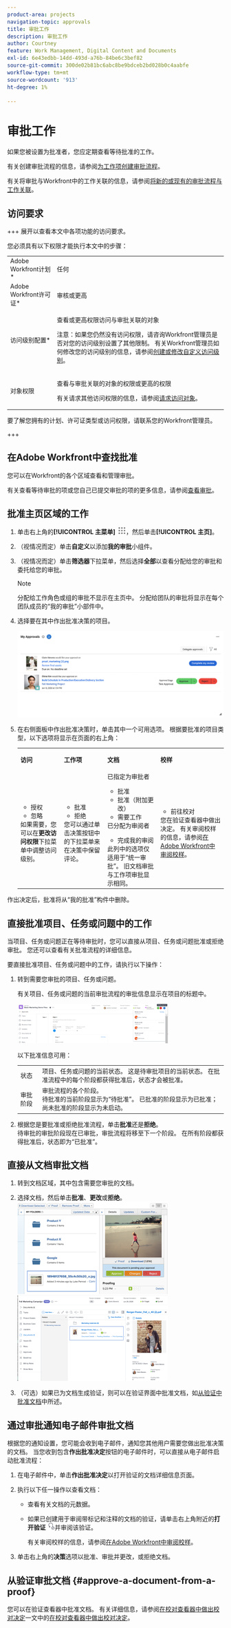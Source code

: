 ```yaml
---
product-area: projects
navigation-topic: approvals
title: 审批工作
description: 审批工作
author: Courtney
feature: Work Management, Digital Content and Documents
exl-id: 6e43edbb-14dd-493d-a76b-84be6c3bef82
source-git-commit: 300de02b81bc6abc8be9bdceb2bd028b0c4aabfe
workflow-type: tm+mt
source-wordcount: '913'
ht-degree: 1%

---
```


# 审批工作

<!--
<p data-mc-conditions="QuicksilverOrClassic.Draft mode">(NOTE:&nbsp;From&nbsp;Courtney: Linked to Training sites/ articles , don't change title and link)</p>
-->

如果您被设置为批准者，您应定期查看等待批准的工作。

有关创建审批流程的信息，请参阅[为工作项创建审批流程](../../administration-and-setup/customize-workfront/configure-approval-milestone-processes/create-approval-processes.md)。

有关将审批与Workfront中的工作关联的信息，请参阅[将新的或现有的审批流程与工作关联](../../review-and-approve-work/manage-approvals/associate-approval-with-work.md)。

## 访问要求

+++ 展开以查看本文中各项功能的访问要求。

您必须具有以下权限才能执行本文中的步骤：

<table style="table-layout:auto"> 
 <col> 
 <col> 
 <tbody> 
  <tr> 
   <td role="rowheader">Adobe Workfront计划*</td> 
   <td> <p>任何</p> </td> 
  </tr> 
  <tr> 
   <td role="rowheader">Adobe Workfront许可证*</td> 
   <td> <p>审核或更高</p> </td> 
  </tr> 
  <tr> 
   <td role="rowheader">访问级别配置*</td> 
   <td> <p>查看或更高权限访问与审批关联的对象</p> <p>注意：如果您仍然没有访问权限，请咨询Workfront管理员是否对您的访问级别设置了其他限制。 有关Workfront管理员如何修改您的访问级别的信息，请参阅<a href="../../administration-and-setup/add-users/configure-and-grant-access/create-modify-access-levels.md" class="MCXref xref">创建或修改自定义访问级别</a>。</p> </td> 
  </tr> 
  <tr> 
   <td role="rowheader">对象权限</td> 
   <td> <p>查看与审批关联的对象的权限或更高的权限</p> <p>有关请求其他访问权限的信息，请参阅<a href="../../workfront-basics/grant-and-request-access-to-objects/request-access.md" class="MCXref xref">请求访问对象</a>。</p> </td> 
  </tr> 
 </tbody> 
</table>

要了解您拥有的计划、许可证类型或访问权限，请联系您的Workfront管理员。

+++

## 在Adobe Workfront中查找批准

您可以在Workfront的各个区域查看和管理审批。

有关查看等待审批的项或您自己已提交审批的项的更多信息，请参阅[查看审批](../../review-and-approve-work/manage-approvals/view-approvals.md)。

## 批准主页区域的工作

1. 单击右上角的&#x200B;**[!UICONTROL 主菜单]** ![主菜单图标](assets/main-menu-icon.png)，然后单击&#x200B;**[!UICONTROL 主页]**。
1. （视情况而定）单击&#x200B;**自定义**&#x200B;以添加&#x200B;**我的审批**&#x200B;小组件。
1. （视情况而定）单击&#x200B;**筛选器**&#x200B;下拉菜单，然后选择&#x200B;**全部**&#x200B;以查看分配给您的审批和委托给您的审批。

   >[!NOTE]
   >
   >分配给工作角色或组的审批不显示在主页中。 分配给团队的审批将显示在每个团队成员的“我的审批”小部件中。


1. 选择要在其中作出批准决策的项目。

   ![我的审批小组件](assets/my-approvals-widget.png)

1. 在右侧面板中作出批准决策时，单击其中一个可用选项。 根据要批准的项目类型，以下选项将显示在页面的右上角：

   <table>
   <tr>
      <td>
      <p><strong>访问</strong></p>
      </td>
      <td>
      <p><strong>工作项</strong></p>
      </td>
      <td>
      <p><strong>文档</strong></p>
      </td>
      <td>
      <p><strong>校样</strong></p>
      </td>
   </tr>
   <tr>
      <td>
       <ul>
      <li>授权</li>
      <li>忽略</li>
      </ul>
      如果需要，您可以在<b>更改访问权限</b>下拉菜单中调整访问级别。
      </td>
      <td>
         <ul>
         <li>批准</li>
         <li>拒绝</li>
         </ul>
      您可以通过单击决策按钮中的下拉菜单来在决策中保留评论。
      </td>
      <td>
   已指定为审批者
         <ul>
         <li>批准</li>
         <li>批准（附加更改）</li>
         <li>需要工作</li>
         </ul>
   已分配为审阅者
         <ul>
         <li>完成我的审阅</li>
         </ul>
      此列中的选项仅适用于“统一审批”。 旧文档审批与工作项审批显示相同。 
      </td>
      <td>
         <ul>
         <li>前往校对</li>
         </ul>
         您在验证查看器中做出决定。 有关审阅校样的信息，请参阅<a href="../../review-and-approve-work/proofing/reviewing-proofs-within-workfront/review-proofs-in-wf.md">在Adobe Workfront中审阅校样</a>。
      </td>
   </tr>
   </table>

作出决定后，批准将从“我的批准”构件中删除。


## 直接批准项目、任务或问题中的工作

当项目、任务或问题正在等待审批时，您可以直接从项目、任务或问题批准或拒绝审批。 您还可以查看有关批准流程的详细信息。

要直接批准项目、任务或问题中的工作，请执行以下操作：

1. 转到需要您审批的项目、任务或问题。

   有关项目、任务或问题的当前审批流程的审批信息显示在项目的标题中。

   ![项目标题中的当前审批流程](assets/current-approval-process-in-project-header-with-stages-nwe-350x92.png)

   以下批准信息可用：

   <table style="table-layout:auto"> 
    <col> 
    <col> 
    <tbody> 
     <tr> 
      <td role="rowheader">状态</td> 
      <td>项目、任务或问题的当前状态。 这是待审批项目的当前状态。 在批准流程中的每个阶段都获得批准后，状态才会被批准。</td> 
     </tr> 
     <tr> 
      <td role="rowheader">审批阶段</td> 
      <td>审批流程的各个阶段。 <br>待批准的当前阶段显示为“待批准”。 已批准的阶段显示为已批准；尚未批准的阶段显示为未启动。</td> 
     </tr> 
    </tbody> 
   </table>

1. 根据您是要批准或拒绝批准流程，单击&#x200B;**批准**&#x200B;还是&#x200B;**拒绝**。\
   待审批的审批阶段现在已审批，审批流程将移至下一个阶段。 在所有阶段都获得批准后，状态即为“已批准”。

## 直接从文档审批文档

1. 转到文档区域，其中包含需要您审批的文档。
1. 选择文档，然后单击&#x200B;**批准**、**更改**&#x200B;或&#x200B;**拒绝**。\
   ![批准文档](assets/approval-approve-document-350x215.png)\
   ![文档审批](assets/document-approval-350x199.png)

1. （可选）如果已为文档生成验证，则可以在验证界面中批准文档，如[从验证中批准文档](#approve-a-document-from-a-proof)中所述。

## 通过审批通知电子邮件审批文档

根据您的通知设置，您可能会收到电子邮件，通知您其他用户需要您做出批准决策的文档。 当您收到包含&#x200B;**作出批准决定**&#x200B;按钮的电子邮件时，可以直接从电子邮件启动批准流程：

1. 在电子邮件中，单击&#x200B;**作出批准决定**&#x200B;以打开验证的文档详细信息页面。
1. 执行以下任一操作以查看文档：

   * 查看有关文档的元数据。
   * 如果已创建用于审阅带标记和注释的文档的验证，请单击右上角附近的&#x200B;**打开验证** ![打开验证](assets/open-proof-icon-qs.png)并审阅该验证。

     <!--   
     <span style="color: #ff1493;" data-mc-conditions="QuicksilverOrClassic.Draft mode">[Andrzej, does it make sense to leave this here if it's s document approval?&nbsp;Would there never be a proof in that situation?]</span>   
     -->

     有关审阅校样的信息，请参阅[在Adobe Workfront中审阅校样](../../review-and-approve-work/proofing/reviewing-proofs-within-workfront/review-proofs-in-wf.md)。

1. 单击右上角的&#x200B;**决策**&#x200B;选项以批准、审批并更改，或拒绝文档。

## 从验证审批文档 {#approve-a-document-from-a-proof}

您可以在验证查看器中批准文档。 有关详细信息，请参阅[在校对查看器中做出校对决定](../../review-and-approve-work/proofing/reviewing-proofs-within-workfront/make-a-decision-on-a-proof/make-decisions-on-proof.md)一文中的[在校对查看器中做出校对决定](../../review-and-approve-work/proofing/reviewing-proofs-within-workfront/make-a-decision-on-a-proof/make-decisions-on-proof.md)。
